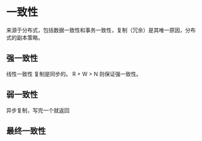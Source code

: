 
# 一致性

来源于分布式，包括数据一致性和事务一致性，复制（冗余）是其唯一原因，分布式的副本策略。

## 强一致性

线性一致性 复制是同步的。
R + W > N 则保证强一致性。

## 弱一致性

异步复制，写完一个就返回

## 最终一致性
